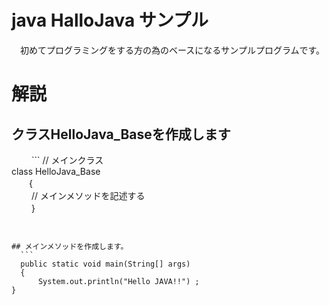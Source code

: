 # java HalloJava サンプル
　初めてプログラミングをする方の為のベースになるサンプルプログラムです。

# 解説
##  クラスHelloJava_Baseを作成します
　
　``` // メインクラス  
  class HelloJava_Base  
　　{  
　　  // メインメソッドを記述する  
　　 }  
  ```


## メインメソッドを作成します。
	```  
	public static void main(String[] args)
	{
		System.out.println("Hello JAVA!!") ;
  }
  ```  
